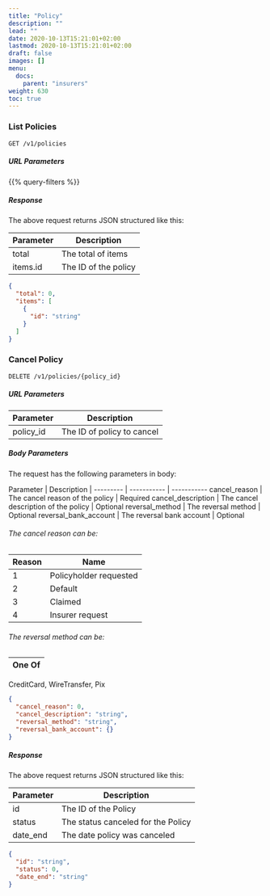 ```yaml
---
title: "Policy"
description: ""
lead: ""
date: 2020-10-13T15:21:01+02:00
lastmod: 2020-10-13T15:21:01+02:00
draft: false
images: []
menu:
  docs:
    parent: "insurers"
weight: 630
toc: true
---
```


### List Policies

`GET /v1/policies`

##### URL Parameters

{{% query-filters %}}

##### Response

The above request returns JSON structured like this:

Parameter | Description
--------- | -----------
total | The total of items
items.id | The ID of the policy

```json
{
  "total": 0,
  "items": [
    {
      "id": "string"
    }
  ]
}
```

### Cancel Policy

`DELETE /v1/policies/{policy_id}`

##### URL Parameters

Parameter | Description
--------- | -----------
policy_id | The ID of policy to cancel

##### Body Parameters

The request has the following parameters in body:

Parameter | Description |
--------- | ----------- | -----------
cancel_reason | The cancel reason of the policy | Required
cancel_description | The cancel description of the policy | Optional
reversal_method | The reversal method | Optional
reversal_bank_account | The reversal bank account | Optional

###### The cancel reason can be:

Reason | Name
--------- | -----------
1 | Policyholder requested
2 | Default
3 | Claimed
4 | Insurer request

###### The reversal method can be:

One Of | 
--------- |
CreditCard, WireTransfer, Pix

```json
{
  "cancel_reason": 0,
  "cancel_description": "string",
  "reversal_method": "string",
  "reversal_bank_account": {}
}
```

##### Response

The above request returns JSON structured like this:

Parameter | Description
--------- | -----------
id | The ID of the Policy
status | The status canceled for the Policy
date_end | The date policy was canceled

```json
{
  "id": "string",
  "status": 0,
  "date_end": "string"
}
```
